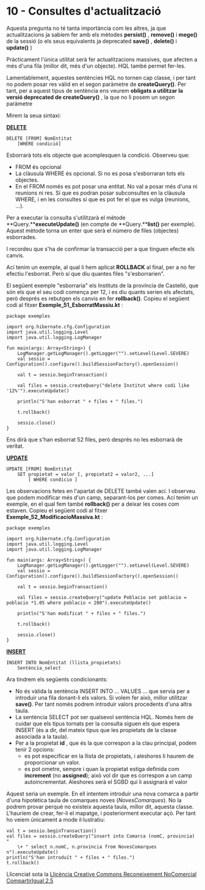 # 10 - Consultes d'actualització

Aquesta pregunta no té tanta importància com les altres, ja que
actualitzacions ja sabíem fer amb els mètodes **persist()** , **remove()** i
**mege()** de la sessió (o els seus equivalents ja deprecated **save()** ,
**delete()** i **update()** )

Pràcticament l'única utilitat serà fer actualitzacions massives, que afecten a
més d'una fila (millor dit, més d'un objecte). HQL també permet fer-les.

Lamentablement, aquestes sentències HQL no tornen cap classe, i per tant no
podem posar res vàlid en el segon paràmetre de **createQuery()**. Per tant,
per a aquest tipus de sentència ens veurem **obligats a utilitzar la versió
deprecated de createQuery()** , la que no li posem un segon paràmetre

Mirem la seua sintaxi:

**<u>DELETE</u>**
```
DELETE [FROM] NomEntitat
    [WHERE condició]
```
Esborrarà tots els objecte que acomplesquen la condició. Observeu que:

  * FROM és opcional
  * La clàusula WHERE és opcional. Si no es posa s'esborraran tots els objectes.
  * En el FROM només es pot posar una entitat. No val a posar més d'una ni reunions ni res. Sí que es podran posar subconsultes en la clàusula WHERE, i en les consultes sí que es pot fer el que es vulga (reunions, ...).

Per a executar la consulta s'utilitzarà el mètode
**Query.****executeUpdate()** (en compte de **Query.****list()** per exemple).
Aquest mètode torna un enter que serà el número de files (objectes)
esborrades.

I recordeu que s'ha de confirmar la transacció per a que tinguen efecte els
canvis.

Ací tenim un exemple, al qual li hem aplicat **ROLLBACK** al final, per a no
fer efectiu l'esborrat. Però sí que diu quantes files "s'esborrarien".

El següent exemple "esborraria" els Instituts de la província de Castelló, que
són els que el seu codi comença per 12, i es diu quants serien els afectats,
però després es rebutgen els canvis en fer **rollback()**. Copieu el següent
codi al fitxer **Exemple_51_EsborratMassiu.kt** :

    
    
    package exemples
    
    import org.hibernate.cfg.Configuration
    import java.util.logging.Level
    import java.util.logging.LogManager
    
    fun main(args: Array<String>) {
        LogManager.getLogManager().getLogger("").setLevel(Level.SEVERE)
        val sessio = Configuration().configure().buildSessionFactory().openSession()
    
        val t = sessio.beginTransaction()
    
        val files = sessio.createQuery("delete Institut where codi like '12%'").executeUpdate()
    
        println("S'han esborrat " + files + " files.")
    
        t.rollback()
    
        sessio.close()
    }

Ens dirà que s'han esborrat 52 files, però després no les esborrarà de
veritat.

**<u>UPDATE</u>**
```
UPDATE [FROM] NomEntitat
    SET propietat = valor [, propietat2 = valor2, ...]
        [ WHERE condicio ]
```
Les observacions fetes en l'apartat de DELETE també valen ací. I observeu que
podem modificar més d'un camp, separant-los per comes. Ací tenim un exemple,
en el qual fem també **rollback()** per a deixar les coses com estaven. Copieu
el següent codi al fitxer **Exemple_52_ModificacioMassiva.kt** :

    
    
    package exemples
    
    import org.hibernate.cfg.Configuration
    import java.util.logging.Level
    import java.util.logging.LogManager
    
    fun main(args: Array<String>) {
        LogManager.getLogManager().getLogger("").setLevel(Level.SEVERE)
        val sessio = Configuration().configure().buildSessionFactory().openSession()
    
        val t = sessio.beginTransaction()
    
        val files = sessio.createQuery("update Poblacio set poblacio = poblacio *1.05 where poblacio < 200").executeUpdate()
    
        println("S'han modificat " + files + " files.")
    
        t.rollback()
    
        sessio.close()
    }

**<u>INSERT</u>**

```
INSERT INTO NomEntitat (llista_propietats)
    Sentència_select
```
Ara tindrem els següents condicionants:

  * No és vàlida la sentència INSERT INTO ... VALUES ... que servia per a introduir una fila donant-li els valors. Si volem fer això, millor utilitzar **save()**. Per tant només podrem introduir valors procedents d'una altra taula.
  * La sentència SELECT pot ser qualsevol sentència HQL. Només hem de cuidar que els tipus tornats per la consulta siguen els que espera INSERT (és a dir, del mateix tipus que les propietats de la classe associada a la taula).
  * Per a la propietat **id** , que és la que correspon a la clau principal, podem tenir 2 opcions: 
    * es pot especificar en la llista de propietats, i aleshores li haurem de proporcionar un valor.
    * es pot ometre, sempre i quan la propietat estiga definida com **increment** (no **assigned**); això vol dir que es correspon a un camp autoincrementat. Aleshores serà el SGBD qui li assignarà el valor

Aquest seria un exemple. En ell intentem introduir una nova comarca a partir
d'una hipotètica taula de comarques noves (_NovesComarques_). No la podrem
provar perquè no existeix aquesta taula, millor dit, aquesta classe. L'hauríem
de crear, fer-li el mapatge, i posteriorment executar açò. Per tant ho veiem
únicament a mode il·lustratiu:
```
val t = sessio.beginTransaction()
val files = sessio.createQuery("insert into Comarca (nomC, provincia) "  
    \+ " select n.nomC, n.provincia from NovesComarques n").executeUpdate()
println("S'han introduït " + files + " files.")
t.rollback()
```


Llicenciat sota la  [Llicència Creative Commons Reconeixement NoComercial
CompartirIgual 2.5](http://creativecommons.org/licenses/by-nc-sa/2.5/)

